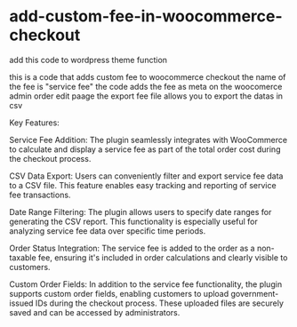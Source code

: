 # add-custom-fee-in-woocommerce-checkout
add this code to wordpress theme function

this is a code that adds custom fee to woocommerce checkout
the name of the fee is "service fee"
the code adds the fee as meta on the woocomerce admin order edit paage
the export fee file allows you to export the datas in csv


Key Features:

Service Fee Addition: The plugin seamlessly integrates with WooCommerce to calculate and display a service fee as part of the total order cost during the checkout process.

CSV Data Export: Users can conveniently filter and export service fee data to a CSV file. This feature enables easy tracking and reporting of service fee transactions.

Date Range Filtering: The plugin allows users to specify date ranges for generating the CSV report. This functionality is especially useful for analyzing service fee data over specific time periods.

Order Status Integration: The service fee is added to the order as a non-taxable fee, ensuring it's included in order calculations and clearly visible to customers.

Custom Order Fields: In addition to the service fee functionality, the plugin supports custom order fields, enabling customers to upload government-issued IDs during the checkout process. These uploaded files are securely saved and can be accessed by administrators.
